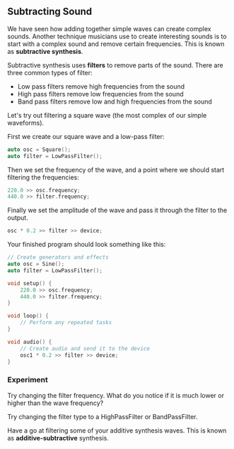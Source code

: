 ## Subtracting Sound

We have seen how adding together simple waves can create complex sounds.  Another technique musicians use to create interesting sounds is to start with a complex sound and remove certain frequencies.  This is known as **subtractive synthesis**.

Subtractive synthesis uses **filters** to remove parts of the sound.  There are three common types of filter:

- Low pass filters remove high frequencies from the sound
- High pass filters remove low frequencies from the sound
- Band pass filters remove low and high frequencies from the sound

Let's try out filtering a square wave (the most complex of our simple waveforms).

First we create our square wave and a low-pass filter:

```cpp
auto osc = Square();
auto filter = LowPassFilter();
```

Then we set the frequency of the wave, and a point where we should start filtering the frequencies:

```cpp
220.0 >> osc.frequency;
440.0 >> filter.frequency;
```

Finally we set the amplitude of the wave and pass it through the filter to the output.

```cpp
osc * 0.2 >> filter >> device;
```

Your finished program should look something like this:

```cpp
// Create generators and effects
auto osc = Sine();
auto filter = LowPassFilter();

void setup() {
    220.0 >> osc.frequency;
    440.0 >> filter.frequency;
}

void loop() {
    // Perform any repeated tasks 
}

void audio() {
    // Create audio and send it to the device
    osc1 * 0.2 >> filter >> device;
}
```

### Experiment

Try changing the filter frequency.  What do you notice if it is much lower or higher than the wave frequency?

Try changing the filter type to a HighPassFilter or BandPassFilter.

Have a go at filtering some of your additive synthesis waves.  This is known as **additive-subtractive** synthesis.
